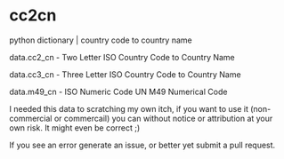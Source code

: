 # cc2cn
python dictionary | country code to country name 

data.cc2_cn - Two Letter ISO Country Code to Country Name

data.cc3_cn - Three Letter ISO Country Code to Country Name

data.m49_cn - ISO Numeric Code UN M49 Numerical Code

I needed this data to scratching my own itch, if you want to use it (non-commercial or commercail) you can without notice or attribution at your own risk. It might even be correct ;)

If you see an error generate an issue, or better yet submit a pull request.
